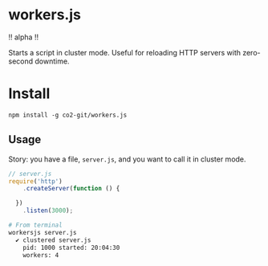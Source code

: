 workers.js
==========

!! alpha !!

Starts a script in cluster mode. Useful for reloading HTTP servers with zero-second downtime. 

# Install

    npm install -g co2-git/workers.js

## Usage

Story: you have a file, `server.js`, and you want to call it in cluster mode.

```js
// server.js
require('http')
	.createServer(function () {

  })
	.listen(3000);
```

```bash
# From terminal
workersjs server.js
  ✔ clustered server.js
    pid: 1000 started: 20:04:30
    workers: 4
```
